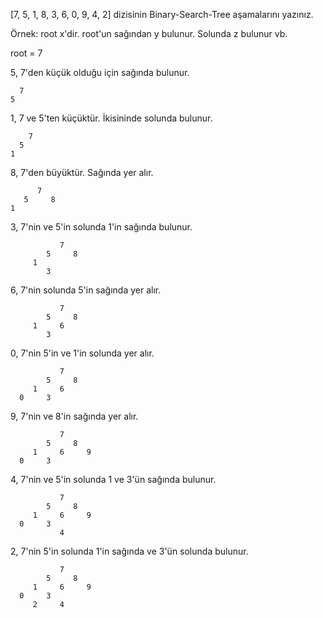 [7, 5, 1, 8, 3, 6, 0, 9, 4, 2] dizisinin Binary-Search-Tree aşamalarını yazınız.

Örnek: root x'dir. root'un sağından y bulunur. Solunda z bulunur vb.


root = 7


5, 7'den küçük olduğu için sağında bulunur.

      7
    5

1, 7 ve 5'ten küçüktür. İkisininde solunda bulunur.

        7
      5 
    1
    
 8, 7'den büyüktür. Sağında yer alır.
 
          7
       5     8
    1  
   
 3, 7'nin ve 5'in solunda 1'in sağında bulunur.
 
               7
            5     8
         1   
            3
  6, 7'nin solunda 5'in sağında yer alır.
  
               7
            5     8
         1     6
            3
  0, 7'nin 5'in ve 1'in solunda yer alır.
  
               7
            5     8
         1     6
      0     3
  
  9, 7'nin ve 8'in sağında yer alır.
  
               7
            5     8
         1     6     9
      0     3
  
4, 7'nin ve 5'in solunda 1 ve 3'ün sağında bulunur.

               7
            5     8
         1     6     9
      0     3
               4
               
2, 7'nin 5'in solunda 1'in sağında ve 3'ün solunda bulunur.

               7
            5     8
         1     6     9
      0     3
         2     4


    
   
